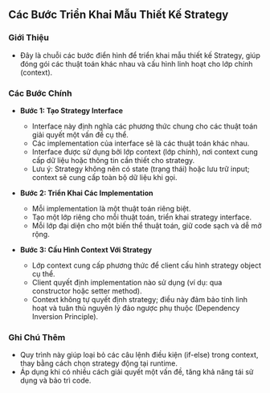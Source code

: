 ## Các Bước Triển Khai Mẫu Thiết Kế Strategy

### Giới Thiệu
- Đây là chuỗi các bước điển hình để triển khai mẫu thiết kế Strategy, giúp đóng gói các thuật toán khác nhau và cấu hình linh hoạt cho lớp chính (context).

### Các Bước Chính
- **Bước 1: Tạo Strategy Interface**
  - Interface này định nghĩa các phương thức chung cho các thuật toán giải quyết một vấn đề cụ thể.
  - Các implementation của interface sẽ là các thuật toán khác nhau.
  - Interface được sử dụng bởi lớp context (lớp chính), nơi context cung cấp dữ liệu hoặc thông tin cần thiết cho strategy.
  - Lưu ý: Strategy không nên có state (trạng thái) hoặc lưu trữ input; context sẽ cung cấp toàn bộ dữ liệu khi gọi.

- **Bước 2: Triển Khai Các Implementation**
  - Mỗi implementation là một thuật toán riêng biệt.
  - Tạo một lớp riêng cho mỗi thuật toán, triển khai strategy interface.
  - Mỗi lớp đại diện cho một biến thể thuật toán, giữ code sạch và dễ mở rộng.

- **Bước 3: Cấu Hình Context Với Strategy**
  - Lớp context cung cấp phương thức để client cấu hình strategy object cụ thể.
  - Client quyết định implementation nào sử dụng (ví dụ: qua constructor hoặc setter method).
  - Context không tự quyết định strategy; điều này đảm bảo tính linh hoạt và tuân thủ nguyên lý đảo ngược phụ thuộc (Dependency Inversion Principle).

### Ghi Chú Thêm
- Quy trình này giúp loại bỏ các câu lệnh điều kiện (if-else) trong context, thay bằng cách chọn strategy động tại runtime.
- Áp dụng khi có nhiều cách giải quyết một vấn đề, tăng khả năng tái sử dụng và bảo trì code.
